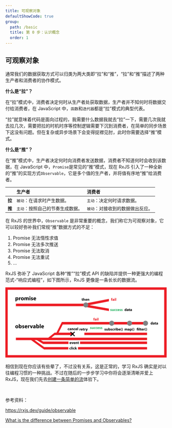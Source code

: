 ```yaml
---
title: 可观察对象
defaultShowCode: true
group:
  path: /basic
  title: 第 0 步：认识概念
  order: 1
---
```


## 可观察对象

通常我们的数据获取方式可以归类为两大类即“拉”和“推”，“拉”和“推”描述了两种生产者和消费者的协作模式。

**什么是“拉”？**

在“拉”模式中，消费者决定何时从生产者处获取数据，生产者并不知何时将数据交付给消费者，在 JavaScript 中，`函数`和`迭代器`都是“拉”模式的典型代表。

“拉”就意味着代码是面向过程的，我需要什么数据我就去“拉”一下，需要几次我就去拉几次，需要把拉的时机时序等控制逻辑需要下沉到消费者，在简单的同步场景下这没有问题。但在复杂或异步场景下会变得捉襟见肘，此时你需要选择“推”模式。

**什么是“推”？**

在“推”模式中，生产者决定何时向消费者发送数据，消费者不知道何时会收到该数据，在 JavaScript 中，`Promise`是常见的“推”模式，现在 RxJS 引入了一种全新的“推”的实现方式`Observable`，它是多个值的生产者，并将值有序地“推”给消费者。

|        | 生产者                           | 消费者                           |
| :----- | :------------------------------- | :------------------------------- |
| **拉** | `被动`：在请求时产生数据。       | `主动`：决定何时请求数据。       |
| **推** | `主动`：按照自己的节奏生成数据。 | `被动`：对接收到的数据做出反应。 |

在 RxJS 的世界中，`Observable` 是非常重要的概念，我们称它为可观察对象，它可以较好弥补我们常规“推”数据方式的不足：

1. Promise 无法惰性求值
2. Promise 无法多次推送
3. Promise 无法取消
4. Promise 无法重试
5. ...

RxJS 弥补了 JavaScript 各种“推”“拉”模式 API 的缺陷并提供一种更强大的编程范式-“响应式编程”，如下图所示，RxJS 更像是一条长长的数据流。

![img](/images/01.png)

相信到现在你应该有些晕了，不过没有关系，这是正常的，学习 RxJS 确实是对以往编程习惯的一种挑战。不过在随后的一步步学习中你将会逐渐清晰并爱上 RxJS，现在我们先去[创建一条简单的流](/core/observable)体验下。

<br/>

参考资料：

https://rxjs.dev/guide/observable

[What is the difference between Promises and Observables?](https://stackoverflow.com/questions/37364973/what-is-the-difference-between-promises-and-observables/37365955#37365955)
